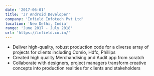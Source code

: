 ```yaml
---
date: '2017-06-01'
title: 'Jr Android Developer'
company: 'Infield Infotech Pvt Ltd'
location: 'New Delhi, India'
range: 'June 2017 - July 2018'
url: 'https://infield.co.in/'
---
```


- Deliver high-quality, robust production code for a diverse array of projects for clients including Comio, Hdfc, Phillips
- Created high quality Merchandising and Audit app from scratch
- Collaborate with designers, project managers transform creative concepts into production realities for clients and stakeholders

